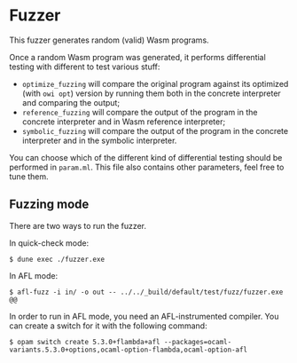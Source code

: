 # Fuzzer

This fuzzer generates random (valid) Wasm programs.

Once a random Wasm program was generated, it performs differential testing with different to test various stuff:

- `optimize_fuzzing` will compare the original program against its optimized (with `owi opt`) version by running them both in the concrete interpreter and comparing the output;
- `reference_fuzzing` will compare the output of the program in the concrete interpreter and in Wasm reference interpreter;
- `symbolic_fuzzing` will compare the output of the program in the concrete interpreter and in the symbolic interpreter.

You can choose which of the different kind of differential testing should be performed in `param.ml`.
This file also contains other parameters, feel free to tune them.

## Fuzzing mode

There are two ways to run the fuzzer.

In quick-check mode:

```shell-session
$ dune exec ./fuzzer.exe
```

In AFL mode:

```shell-session
$ afl-fuzz -i in/ -o out -- ../../_build/default/test/fuzz/fuzzer.exe @@
```

In order to run in AFL mode, you need an AFL-instrumented compiler. You can create a switch for it with the following command:

```shell-session
$ opam switch create 5.3.0+flambda+afl --packages=ocaml-variants.5.3.0+options,ocaml-option-flambda,ocaml-option-afl
```
